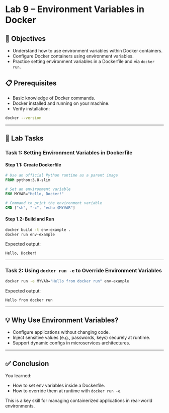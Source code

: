 # Lab 9 – Environment Variables in Docker

## 🎯 Objectives
- Understand how to use environment variables within Docker containers.
- Configure Docker containers using environment variables.
- Practice setting environment variables in a Dockerfile and via `docker run`.

## 📋 Prerequisites
- Basic knowledge of Docker commands.
- Docker installed and running on your machine.
- Verify installation:
```bash
docker --version
```

---

## 📝 Lab Tasks

### Task 1: Setting Environment Variables in Dockerfile

#### Step 1.1: Create Dockerfile
```dockerfile
# Use an official Python runtime as a parent image
FROM python:3.8-slim

# Set an environment variable
ENV MYVAR="Hello, Docker!"

# Command to print the environment variable
CMD ["sh", "-c", "echo $MYVAR"]
```

#### Step 1.2: Build and Run
```bash
docker build -t env-example .
docker run env-example
```
Expected output:
```
Hello, Docker!
```

---

### Task 2: Using `docker run -e` to Override Environment Variables
```bash
docker run -e MYVAR="Hello from docker run" env-example
```
Expected output:
```
Hello from docker run
```

---

## 💡 Why Use Environment Variables?
- Configure applications without changing code.  
- Inject sensitive values (e.g., passwords, keys) securely at runtime.  
- Support dynamic configs in microservices architectures.  

---

## ✅ Conclusion
You learned:
- How to set env variables inside a Dockerfile.  
- How to override them at runtime with `docker run -e`.  

This is a key skill for managing containerized applications in real-world environments.
